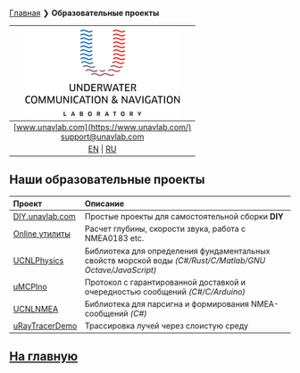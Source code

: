 [Главная](/README_RU) ❯ **Образовательные проекты**

| ![logo](/documentation/sm_logo.png) |
| :---: |
| [www.unavlab.com](https://www.unavlab.com/) <br/> [support@unavlab.com](mailto:support@unavlab.com) |
| [EN](educational_projects_en.md) \| [RU](educational_projects_ru.md) |

## Наши образовательные проекты

| **Проект** | **Описание** |
| :--- | :--- |
| [DIY.unavlab.com](https://diy.unavlab.com/README_RU.html) | Простые проекты для самостоятельной сборки **DIY** |
| [Online утилиты](online_utilities_ru.md) |  Расчет глубины, скорости звука, работа с NMEA0183 etc. |
| [UCNLPhysics](https://github.com/ucnl/UCNLPhysics) | Библиотека для определения фундаментальных свойств морской воды *(C#/Rust/C/Matlab/GNU Octave/JavaScript)* |
| [uMCPIno](https://github.com/AlekUnderwater/uMCPIno) | Протокол с гарантированной доставкой и очередностью сообщений *(C#/C/Arduino)* |
| [UCNLNMEA](https://github.com/ucnl/UCNLNMEA) | Библиотека для парсигна и формирования NMEA-сообщений *(C#)* |
| [uRayTracerDemo](https://github.com/ucnl/uRayTracerDemo) | Трассировка лучей через слоистую среду |

## [На главную](README_RU.md)


